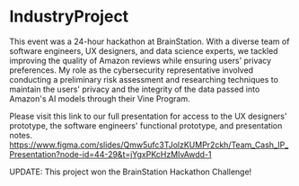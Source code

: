 # IndustryProject
This event was a 24-hour hackathon at BrainStation. With a diverse team of software engineers, UX designers, and data science experts, we tackled improving the quality of Amazon reviews while ensuring users' privacy preferences. My role as the cybersecurity representative involved conducting a preliminary risk assessment and researching techniques to maintain the users' privacy and the integrity of the data passed into Amazon's AI models through their Vine Program.


Please visit this link to our full presentation for access to the UX designers' prototype, the software engineers' functional prototype, and presentation notes. https://www.figma.com/slides/Qmw5ufc3TJolzKUMPr2ckh/Team_Cash_IP_Presentation?node-id=44-29&t=jYgxPKcHzMIvAwdd-1


UPDATE: This project won the BrainStation Hackathon Challenge!
